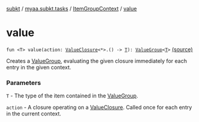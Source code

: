 [subkt](../../index.md) / [myaa.subkt.tasks](../index.md) / [ItemGroupContext](index.md) / [value](./value.md)

# value

`fun <T> value(action: `[`ValueClosure`](../-value-closure/index.md)`<*>.() -> `[`T`](value.md#T)`): `[`ValueGroup`](../-value-group/index.md)`<`[`T`](value.md#T)`>` [(source)](https://github.com/Myaamori/SubKt/blob/0.1.10/src/main/kotlin/myaa/subkt/tasks/tasks.kt#L199)

Creates a [ValueGroup](../-value-group/index.md), evaluating the given closure immediately for each entry
in the given context.

### Parameters

`T` - The type of the item contained in the [ValueGroup](../-value-group/index.md).

`action` - A closure operating on a [ValueClosure](../-value-closure/index.md). Called once for
each entry in the current context.